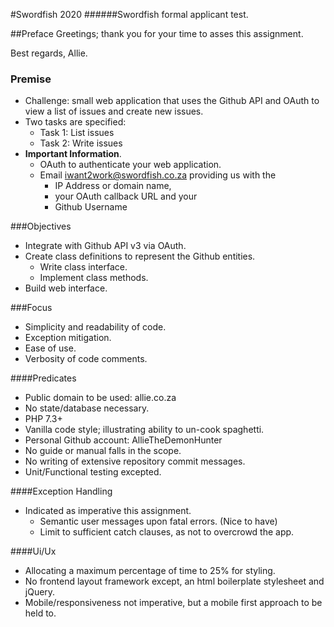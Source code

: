 #Swordfish 2020
######Swordfish formal applicant test.

##Preface
Greetings; thank you for your time to asses this assignment.

Best regards,
Allie.

### Premise
- Challenge: small web application that uses the Github API and OAuth to view a list of issues and create new issues.
- Two tasks are specified: 
    - Task 1: List issues
    - Task 2: Write issues
- **Important Information**.
    - OAuth to authenticate your web application.
    - Email iwant2work@swordfish.co.za providing us with the
        - IP Address or domain name, 
        - your OAuth callback URL and your 
        - Github Username
    

###Objectives
- Integrate with Github API v3 via OAuth.
- Create class definitions to represent the Github entities.
    - Write class interface.
    - Implement class methods.
- Build web interface.

###Focus
- Simplicity and readability of code.
- Exception mitigation.
- Ease of use.
- Verbosity of code comments.
 
####Predicates
- Public domain to be used: allie.co.za
- No state/database necessary.
- PHP 7.3+
- Vanilla code style; illustrating ability to un-cook spaghetti.
- Personal Github account: AllieTheDemonHunter
- No guide or manual falls in the scope.
- No writing of extensive repository commit messages.
- Unit/Functional testing excepted. 

####Exception Handling
- Indicated as imperative this assignment.
    - Semantic user messages upon fatal errors. (Nice to have)
    - Limit to sufficient catch clauses, as not to overcrowd the app.

####Ui/Ux
- Allocating a maximum percentage of time to 25% for styling.
- No frontend layout framework except, an html boilerplate stylesheet and jQuery.
- Mobile/responsiveness not imperative, but a mobile first approach to be held to.
